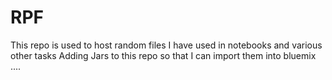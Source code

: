 # RPF
This repo is used to host random files I have used in notebooks and various other tasks
Adding Jars to this repo so that I can import them into bluemix ....

